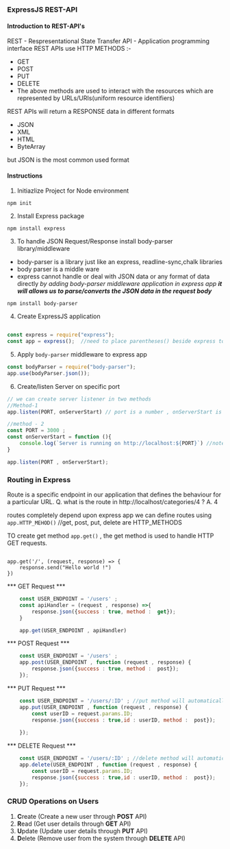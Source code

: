 ### ExpressJS REST-API 

#### Introduction to REST-API's

REST - Respresentational State Transfer 
API -  Application programming interface
REST APIs use HTTP METHODS :-
- GET
- POST
- PUT
- DELETE
- The above methods are used to interact with the resources which are represented by URLs/URIs(uniform resource identifiers)

REST APIs will return a RESPONSE data in different formats
- JSON
- XML
- HTML
- ByteArray

but JSON is the most common used format 

#### Instructions 
1. Initiazlize Project for Node environment 
```
npm init
```

2. Install Express package 
```
npm install express
```

3. To handle JSON Request/Response install body-parser library/middleware
- body-parser is a library just like an express, readline-sync,chalk libraries
- body parser is a middle ware
- express cannot handle or deal with JSON data or any format of data directly
_by adding body-parser middleware application in express app **it will allows us to parse/converts the JSON data in the request body**_
 

```
npm install body-parser
```

4. Create ExpressJS application 

```Javascript

const express = require("express");
const app = express();  //need to place parentheses() beside express to execute express in this step

```

5. Apply `body-parser` middleware to express app

```Javascript
const bodyParser = require("body-parser");
app.use(bodyParser.json());

```

6. Create/listen  Server on specific port 

```Javascript
// we can create server listener in two methods 
//Method-1
app.listen(PORT, onServerStart) // port is a number , onServerStart is a function

//method - 2
const PORT = 3000 ;
const onServerStart = function (){
    console.log(`Server is running on http://localhost:${PORT}`) //note :- need to place a colon just beside the port
}

app.listen(PORT , onServerStart);

```

### Routing in Express
Route is a specific endpoint in our application that defines the behaviour for a particular URL.
Q. what is the route in http://localhost/categories/4 ?
A.  4


routes completely depend upon express app we can define routes using  `app.HTTP_MEHOD()` //get, post, put, delete are HTTP_METHODS

TO create get method `app.get()` , the get method is used to handle HTTP GET requests.
```Javacsript

app.get('/', (request, response) => {
    response.send("Hello world !")
})

```

*** GET Request ***
```Javascript
    const USER_ENDPOINT = '/users' ;
    const apiHandler = (request , response) =>{
        response.json({success : true, method :  get});
    }

    app.get(USER_ENDPOINT , apiHandler)
```

*** POST Request ***
```Javascript
    const USER_ENDPOINT = '/users' ;
    app.post(USER_ENDPOINT , function (request , response) {
        response.json({success : true, method :  post});
    });

```

*** PUT Request ***
```Javascript
    const USER_ENDPOINT = '/users/:ID' ; //put method will automatically generate a request param(Id)
    app.put(USER_ENDPOINT , function (request , response) {
        const userID = request.params.ID;
        response.json({success : true,id : userID, method :  post});
        
    });
```

*** DELETE Request ***
```Javascript
    const USER_ENDPOINT = '/users/:ID' ; //delete method will automatically generate a request param(Id)
    app.delete(USER_ENDPOINT , function (request , response) {
        const userID = request.params.ID;
        response.json({success : true,id : userID, method :  post});
    }); 
```

### CRUD Operations on Users

1. **C**reate (Create a new user through **POST** API)
2. **R**ead (Get user details through **GET** API)
3. **U**pdate (Update user details through **PUT** API)
4. **D**elete (Remove user from the system through **DELETE** API)